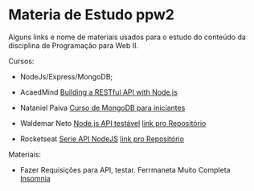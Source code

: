 # Materia de Estudo ppw2
Alguns links e nome de materiais usados para o estudo do conteúdo da disciplina de   Programação para Web II.

Cursos:
- NodeJs/Express/MongoDB;
- AcaedMind [Building a RESTful API with Node.js](https://www.youtube.com/watch?v=0oXYLzuucwE&list=PL55RiY5tL51q4D-B63KBnygU6opNPFk_q)
- Nataniel Paiva [Curso de MongoDB para iniciantes](https://www.youtube.com/playlist?list=PLxuFqIk29JL0DMM0Z-S9_XEHAexXvhYyb)

- Waldemar Neto [Node.js API testável](https://www.youtube.com/playlist?list=PLz_YTBuxtxt74aOA2W8ArqZpsPlxP-JC9)
    [link pro Repositório](https://github.com/waldemarnt/testable-nodejs-api)

- Rocketseat [Serie API NodeJS](https://www.youtube.com/playlist?list=PL85ITvJ7FLoiXVwHXeOsOuVppGbBzo2dp)
    [link pro Repositório](https://github.com/RocketSeat/serie-api-rest-node)

Materiais:
- Fazer Requisições para API, testar. Ferrmaneta Muito Completa [Insomnia](https://insomnia.rest/download/)
